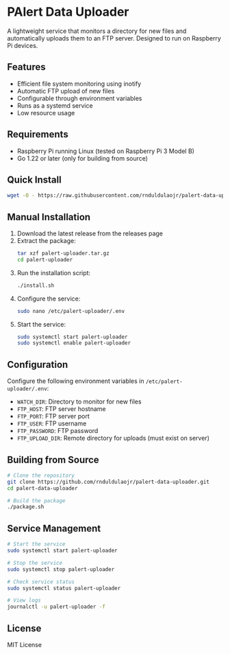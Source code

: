 # PAlert Data Uploader

A lightweight service that monitors a directory for new files and automatically uploads them to an FTP server. Designed to run on Raspberry Pi devices.

## Features

- Efficient file system monitoring using inotify
- Automatic FTP upload of new files
- Configurable through environment variables
- Runs as a systemd service
- Low resource usage

## Requirements

- Raspberry Pi running Linux (tested on Raspberry Pi 3 Model B)
- Go 1.22 or later (only for building from source)

## Quick Install

```bash
wget -O - https://raw.githubusercontent.com/rnduldulaojr/palert-data-uploader/main/download-and-install.sh | bash
```

## Manual Installation

1. Download the latest release from the releases page
2. Extract the package:
   ```bash
   tar xzf palert-uploader.tar.gz
   cd palert-uploader
   ```
3. Run the installation script:
   ```bash
   ./install.sh
   ```
4. Configure the service:
   ```bash
   sudo nano /etc/palert-uploader/.env
   ```
5. Start the service:
   ```bash
   sudo systemctl start palert-uploader
   sudo systemctl enable palert-uploader
   ```

## Configuration

Configure the following environment variables in `/etc/palert-uploader/.env`:

- `WATCH_DIR`: Directory to monitor for new files
- `FTP_HOST`: FTP server hostname
- `FTP_PORT`: FTP server port
- `FTP_USER`: FTP username
- `FTP_PASSWORD`: FTP password
- `FTP_UPLOAD_DIR`: Remote directory for uploads (must exist on server)

## Building from Source

```bash
# Clone the repository
git clone https://github.com/rnduldulaojr/palert-data-uploader.git
cd palert-data-uploader

# Build the package
./package.sh
```

## Service Management

```bash
# Start the service
sudo systemctl start palert-uploader

# Stop the service
sudo systemctl stop palert-uploader

# Check service status
sudo systemctl status palert-uploader

# View logs
journalctl -u palert-uploader -f
```

## License

MIT License
